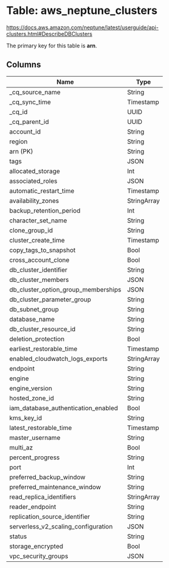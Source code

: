 # Table: aws_neptune_clusters

https://docs.aws.amazon.com/neptune/latest/userguide/api-clusters.html#DescribeDBClusters

The primary key for this table is **arn**.


## Columns
| Name          | Type          |
| ------------- | ------------- |
|_cq_source_name|String|
|_cq_sync_time|Timestamp|
|_cq_id|UUID|
|_cq_parent_id|UUID|
|account_id|String|
|region|String|
|arn (PK)|String|
|tags|JSON|
|allocated_storage|Int|
|associated_roles|JSON|
|automatic_restart_time|Timestamp|
|availability_zones|StringArray|
|backup_retention_period|Int|
|character_set_name|String|
|clone_group_id|String|
|cluster_create_time|Timestamp|
|copy_tags_to_snapshot|Bool|
|cross_account_clone|Bool|
|db_cluster_identifier|String|
|db_cluster_members|JSON|
|db_cluster_option_group_memberships|JSON|
|db_cluster_parameter_group|String|
|db_subnet_group|String|
|database_name|String|
|db_cluster_resource_id|String|
|deletion_protection|Bool|
|earliest_restorable_time|Timestamp|
|enabled_cloudwatch_logs_exports|StringArray|
|endpoint|String|
|engine|String|
|engine_version|String|
|hosted_zone_id|String|
|iam_database_authentication_enabled|Bool|
|kms_key_id|String|
|latest_restorable_time|Timestamp|
|master_username|String|
|multi_az|Bool|
|percent_progress|String|
|port|Int|
|preferred_backup_window|String|
|preferred_maintenance_window|String|
|read_replica_identifiers|StringArray|
|reader_endpoint|String|
|replication_source_identifier|String|
|serverless_v2_scaling_configuration|JSON|
|status|String|
|storage_encrypted|Bool|
|vpc_security_groups|JSON|